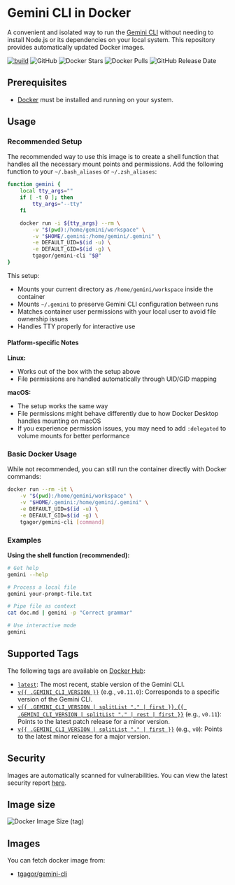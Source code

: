 # Gemini CLI in Docker

A convenient and isolated way to run the [Gemini CLI](https://github.com/google-gemini/gemini-cli) without needing to install Node.js or its dependencies on your local system. This repository provides automatically updated Docker images.

[![build](https://github.com/tgagor/docker-gemini-cli/actions/workflows/build.yml/badge.svg?branch=master)](https://github.com/tgagor/docker-gemini-cli/actions/workflows/build.yml)
![GitHub](https://img.shields.io/github/license/tgagor/docker-gemini-cli)
![Docker Stars](https://img.shields.io/docker/stars/tgagor/gemini-cli)
![Docker Pulls](https://img.shields.io/docker/pulls/tgagor/gemini-cli)
![GitHub Release Date](https://img.shields.io/github/release-date/tgagor/docker-gemini-cli)


## Prerequisites

* [Docker](https://docs.docker.com/get-docker/) must be installed and running on your system.

## Usage

### Recommended Setup

The recommended way to use this image is to create a shell function that handles all the necessary mount points and permissions. Add the following function to your `~/.bash_aliases` or `~/.zsh_aliases`:

```bash
function gemini {
    local tty_args=""
    if [ -t 0 ]; then
        tty_args="--tty"
    fi

    docker run -i ${tty_args} --rm \
        -v "$(pwd):/home/gemini/workspace" \
        -v "$HOME/.gemini:/home/gemini/.gemini" \
        -e DEFAULT_UID=$(id -u) \
        -e DEFAULT_GID=$(id -g) \
        tgagor/gemini-cli "$@"
}
```

This setup:
- Mounts your current directory as `/home/gemini/workspace` inside the container
- Mounts `~/.gemini` to preserve Gemini CLI configuration between runs
- Matches container user permissions with your local user to avoid file ownership issues
- Handles TTY properly for interactive use

#### Platform-specific Notes

**Linux:**
- Works out of the box with the setup above
- File permissions are handled automatically through UID/GID mapping

**macOS:**
- The setup works the same way
- File permissions might behave differently due to how Docker Desktop handles mounting on macOS
- If you experience permission issues, you may need to add `:delegated` to volume mounts for better performance

### Basic Docker Usage

While not recommended, you can still run the container directly with Docker commands:

```bash
docker run --rm -it \
    -v "$(pwd):/home/gemini/workspace" \
    -v "$HOME/.gemini:/home/gemini/.gemini" \
    -e DEFAULT_UID=$(id -u) \
    -e DEFAULT_GID=$(id -g) \
    tgagor/gemini-cli [command]
```

### Examples

**Using the shell function (recommended):**
```bash
# Get help
gemini --help

# Process a local file
gemini your-prompt-file.txt

# Pipe file as context
cat doc.md | gemini -p "Correct grammar"

# Use interactive mode
gemini
```

## Supported Tags

The following tags are available on [Docker Hub](https://hub.docker.com/r/tgagor/docker-gemini-cli):

*   [`latest`](https://hub.docker.com/repository/docker/tgagor/gemini-cli/tags): The most recent, stable version of the Gemini CLI.
*   [`v{{ .GEMINI_CLI_VERSION }}`](https://hub.docker.com/repository/docker/tgagor/gemini-cli/tags) (e.g., `v0.11.0`): Corresponds to a specific version of the Gemini CLI.
*   [`v{{ .GEMINI_CLI_VERSION | splitList "." | first }}.{{ .GEMINI_CLI_VERSION | splitList "." | rest | first }}`](https://hub.docker.com/repository/docker/tgagor/gemini-cli/tags) (e.g., `v0.11`): Points to the latest patch release for a minor version.
*   [`v{{ .GEMINI_CLI_VERSION | splitList "." | first }}`](https://hub.docker.com/repository/docker/tgagor/gemini-cli/tags) (e.g., `v0`): Points to the latest minor release for a major version.

## Security

Images are automatically scanned for vulnerabilities. You can view the latest security report [here](https://github.com/tgagor/docker-gemini-cli/security/advisories).

## Image size
![Docker Image Size (tag)](https://img.shields.io/docker/image-size/tgagor/gemini-cli/latest?label=tgagor/gemini-cli%3Alatest%20size)

## Images
You can fetch docker image from:
* [tgagor/gemini-cli](https://hub.docker.com/r/tgagor/gemini-cli)
